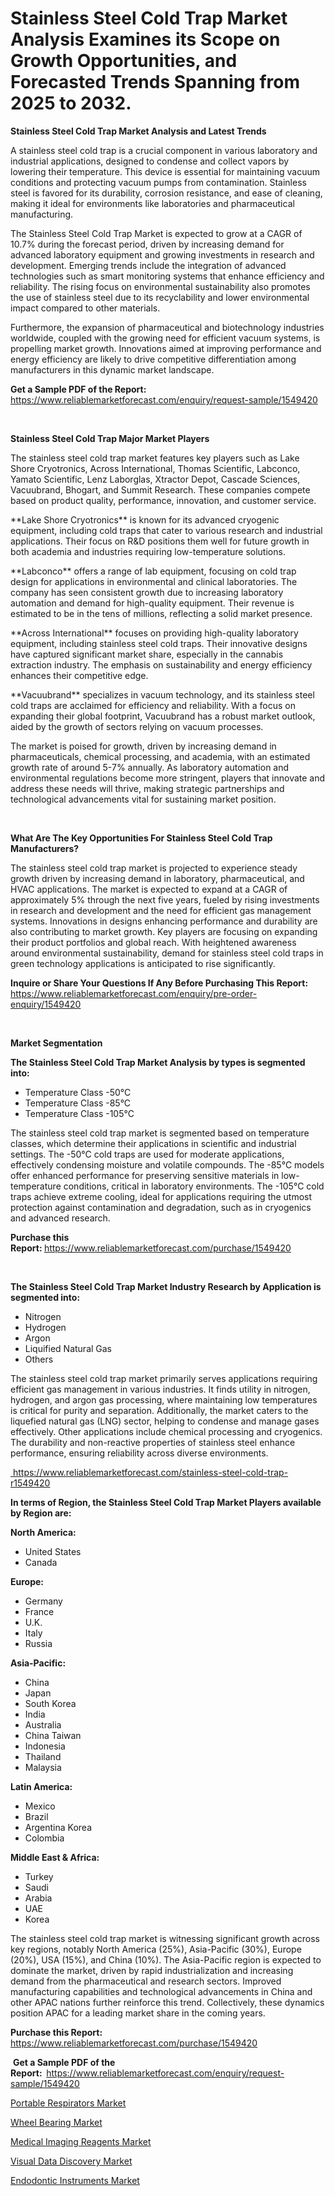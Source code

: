 <p><h1>Stainless Steel Cold Trap Market Analysis Examines its Scope on Growth Opportunities, and Forecasted Trends Spanning from 2025 to 2032.</h1></p><p><strong>Stainless Steel Cold Trap Market Analysis and Latest Trends</strong></p>
<p><p>A stainless steel cold trap is a crucial component in various laboratory and industrial applications, designed to condense and collect vapors by lowering their temperature. This device is essential for maintaining vacuum conditions and protecting vacuum pumps from contamination. Stainless steel is favored for its durability, corrosion resistance, and ease of cleaning, making it ideal for environments like laboratories and pharmaceutical manufacturing.</p><p>The Stainless Steel Cold Trap Market is expected to grow at a CAGR of 10.7% during the forecast period, driven by increasing demand for advanced laboratory equipment and growing investments in research and development. Emerging trends include the integration of advanced technologies such as smart monitoring systems that enhance efficiency and reliability. The rising focus on environmental sustainability also promotes the use of stainless steel due to its recyclability and lower environmental impact compared to other materials.</p><p>Furthermore, the expansion of pharmaceutical and biotechnology industries worldwide, coupled with the growing need for efficient vacuum systems, is propelling market growth. Innovations aimed at improving performance and energy efficiency are likely to drive competitive differentiation among manufacturers in this dynamic market landscape.</p></p>
<p><strong>Get a Sample PDF of the Report:&nbsp;</strong> <a href="https://www.reliablemarketforecast.com/enquiry/request-sample/1549420?utm_campaign=2447&utm_medium=2&utm_source=Github&utm_content=ia&utm_term=10042025&utm_id=stainless-steel-cold-trap">https://www.reliablemarketforecast.com/enquiry/request-sample/1549420</a></p>
<p>&nbsp;</p>
<p><strong>Stainless Steel Cold Trap Major Market Players</strong></p>
<p><p>The stainless steel cold trap market features key players such as Lake Shore Cryotronics, Across International, Thomas Scientific, Labconco, Yamato Scientific, Lenz Laborglas, Xtractor Depot, Cascade Sciences, Vacuubrand, Bhogart, and Summit Research. These companies compete based on product quality, performance, innovation, and customer service.</p><p>**Lake Shore Cryotronics** is known for its advanced cryogenic equipment, including cold traps that cater to various research and industrial applications. Their focus on R&D positions them well for future growth in both academia and industries requiring low-temperature solutions. </p><p>**Labconco** offers a range of lab equipment, focusing on cold trap design for applications in environmental and clinical laboratories. The company has seen consistent growth due to increasing laboratory automation and demand for high-quality equipment. Their revenue is estimated to be in the tens of millions, reflecting a solid market presence.</p><p>**Across International** focuses on providing high-quality laboratory equipment, including stainless steel cold traps. Their innovative designs have captured significant market share, especially in the cannabis extraction industry. The emphasis on sustainability and energy efficiency enhances their competitive edge.</p><p>**Vacuubrand** specializes in vacuum technology, and its stainless steel cold traps are acclaimed for efficiency and reliability. With a focus on expanding their global footprint, Vacuubrand has a robust market outlook, aided by the growth of sectors relying on vacuum processes.</p><p>The market is poised for growth, driven by increasing demand in pharmaceuticals, chemical processing, and academia, with an estimated growth rate of around 5-7% annually. As laboratory automation and environmental regulations become more stringent, players that innovate and address these needs will thrive, making strategic partnerships and technological advancements vital for sustaining market position.</p></p>
<p>&nbsp;</p>
<p><strong>What Are The Key Opportunities For Stainless Steel Cold Trap Manufacturers?</strong></p>
<p><p>The stainless steel cold trap market is projected to experience steady growth driven by increasing demand in laboratory, pharmaceutical, and HVAC applications. The market is expected to expand at a CAGR of approximately 5% through the next five years, fueled by rising investments in research and development and the need for efficient gas management systems. Innovations in designs enhancing performance and durability are also contributing to market growth. Key players are focusing on expanding their product portfolios and global reach. With heightened awareness around environmental sustainability, demand for stainless steel cold traps in green technology applications is anticipated to rise significantly.</p></p>
<p><strong>Inquire or Share Your Questions If Any Before Purchasing This Report:</strong> <a href="https://www.reliablemarketforecast.com/enquiry/pre-order-enquiry/1549420?utm_campaign=2447&utm_medium=2&utm_source=Github&utm_content=ia&utm_term=10042025&utm_id=stainless-steel-cold-trap">https://www.reliablemarketforecast.com/enquiry/pre-order-enquiry/1549420</a></p>
<p>&nbsp;</p>
<p><strong>Market Segmentation</strong></p>
<p><strong>The Stainless Steel Cold Trap Market Analysis by types is segmented into:</strong></p>
<p><ul><li>Temperature Class -50°C</li><li>Temperature Class -85°C</li><li>Temperature Class -105°C</li></ul></p>
<p><p>The stainless steel cold trap market is segmented based on temperature classes, which determine their applications in scientific and industrial settings. The -50°C cold traps are used for moderate applications, effectively condensing moisture and volatile compounds. The -85°C models offer enhanced performance for preserving sensitive materials in low-temperature conditions, critical in laboratory environments. The -105°C cold traps achieve extreme cooling, ideal for applications requiring the utmost protection against contamination and degradation, such as in cryogenics and advanced research.</p></p>
<p><strong>Purchase this Report:&nbsp;</strong><a href="https://www.reliablemarketforecast.com/purchase/1549420?utm_campaign=2447&utm_medium=2&utm_source=Github&utm_content=ia&utm_term=10042025&utm_id=stainless-steel-cold-trap">https://www.reliablemarketforecast.com/purchase/1549420</a></p>
<p>&nbsp;</p>
<p><strong>The Stainless Steel Cold Trap Market Industry Research by Application is segmented into:</strong></p>
<p><ul><li>Nitrogen</li><li>Hydrogen</li><li>Argon</li><li>Liquified Natural Gas</li><li>Others</li></ul></p>
<p><p>The stainless steel cold trap market primarily serves applications requiring efficient gas management in various industries. It finds utility in nitrogen, hydrogen, and argon gas processing, where maintaining low temperatures is critical for purity and separation. Additionally, the market caters to the liquefied natural gas (LNG) sector, helping to condense and manage gases effectively. Other applications include chemical processing and cryogenics. The durability and non-reactive properties of stainless steel enhance performance, ensuring reliability across diverse environments.</p></p>
<p><a href="https://www.reliablemarketforecast.com/stainless-steel-cold-trap-r1549420?utm_campaign=2447&utm_medium=2&utm_source=Github&utm_content=ia&utm_term=10042025&utm_id=stainless-steel-cold-trap">&nbsp;https://www.reliablemarketforecast.com/stainless-steel-cold-trap-r1549420</a></p>
<p><strong>In terms of Region, the Stainless Steel Cold Trap Market Players available by Region are:</strong></p>
<p>
    <p> <strong> North America: </strong>
        <ul>
            <li>United States</li>
            <li>Canada</li>
        </ul>
        </p> 
    <p> <strong> Europe: </strong>
        <ul>
            <li>Germany</li>
            <li>France</li>
            <li>U.K.</li>
            <li>Italy</li>
            <li>Russia</li>
        </ul>
        </p> 
    <p> <strong> Asia-Pacific: </strong>
        <ul>
            <li>China</li>
            <li>Japan</li>
            <li>South Korea</li>
            <li>India</li>
            <li>Australia</li>
            <li>China Taiwan</li>
            <li>Indonesia</li>
            <li>Thailand</li>
            <li>Malaysia</li>
        </ul>
        </p> 
    <p> <strong> Latin America: </strong>
        <ul>
            <li>Mexico</li>
            <li>Brazil</li>
            <li>Argentina Korea</li>
            <li>Colombia</li>
        </ul>
        </p> 
    <p> <strong> Middle East & Africa: </strong>
        <ul>
            <li>Turkey</li>
            <li>Saudi</li>
            <li>Arabia</li>
            <li>UAE</li>
            <li>Korea</li>
        </ul>
    </p>
    </p>
<p><p>The stainless steel cold trap market is witnessing significant growth across key regions, notably North America (25%), Asia-Pacific (30%), Europe (20%), USA (15%), and China (10%). The Asia-Pacific region is expected to dominate the market, driven by rapid industrialization and increasing demand from the pharmaceutical and research sectors. Improved manufacturing capabilities and technological advancements in China and other APAC nations further reinforce this trend. Collectively, these dynamics position APAC for a leading market share in the coming years.</p></p>
<p><strong>Purchase this Report: </strong><a href="https://www.reliablemarketforecast.com/purchase/1549420?utm_campaign=2447&utm_medium=2&utm_source=Github&utm_content=ia&utm_term=10042025&utm_id=stainless-steel-cold-trap">https://www.reliablemarketforecast.com/purchase/1549420</a></p>
<p>&nbsp;<strong>Get a Sample PDF of the Report:&nbsp;&nbsp;</strong><a href="https://www.reliablemarketforecast.com/enquiry/request-sample/1549420?utm_campaign=2447&utm_medium=2&utm_source=Github&utm_content=ia&utm_term=10042025&utm_id=stainless-steel-cold-trap">https://www.reliablemarketforecast.com/enquiry/request-sample/1549420</a></p>
<p><strong></strong></p>
<p><p><a href="https://www.linkedin.com/pulse/portable-respirators-market-sizeshare-recent-development-dwive?utm_campaign=2447&utm_medium=2&utm_source=Github&utm_content=ia&utm_term=10042025&utm_id=stainless-steel-cold-trap">Portable Respirators Market</a></p><p><a href="https://github.com/skoppmerlib9/Market-Research-Report-List-1/blob/main/wheel-bearing-market.md?utm_campaign=2447&utm_medium=2&utm_source=Github&utm_content=ia&utm_term=10042025&utm_id=stainless-steel-cold-trap">Wheel Bearing Market</a></p><p><a href="https://www.linkedin.com/pulse/in-depth-medical-imaging-reagents-report-industry-analysis-y9jhf?utm_campaign=2447&utm_medium=2&utm_source=Github&utm_content=ia&utm_term=10042025&utm_id=stainless-steel-cold-trap">Medical Imaging Reagents Market</a></p><p><a href="https://github.com/bocksovers0r/Market-Research-Report-List-1/blob/main/visual-data-discovery-market.md?utm_campaign=2447&utm_medium=2&utm_source=Github&utm_content=ia&utm_term=10042025&utm_id=stainless-steel-cold-trap">Visual Data Discovery Market</a></p><p><a href="https://www.linkedin.com/pulse/endodontic-instruments-market-forecast-future-growth-xpeyf?utm_campaign=2447&utm_medium=2&utm_source=Github&utm_content=ia&utm_term=10042025&utm_id=stainless-steel-cold-trap">Endodontic Instruments Market</a></p></p>
